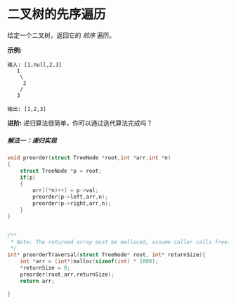 # 二叉树的先序遍历

给定一个二叉树，返回它的 *前序* 遍历。

 **示例:**

```
输入: [1,null,2,3]  
   1
    \
     2
    /
   3 

输出: [1,2,3]
```

**进阶:** 递归算法很简单，你可以通过迭代算法完成吗？



##### 解法一：递归实现

```c
void preorder(struct TreeNode *root,int *arr,int *n)
{
    struct TreeNode *p = root;
    if(p)
    {
        arr[(*n)++] = p->val;
        preorder(p->left,arr,n);
        preorder(p->right,arr,n);
    }
}


/**
 * Note: The returned array must be malloced, assume caller calls free().
 */
int* preorderTraversal(struct TreeNode* root, int* returnSize){
    int *arr = (int*)malloc(sizeof(int) * 1000);
    *returnSize = 0;
    preorder(root,arr,returnSize);
    return arr;
    
}
```

